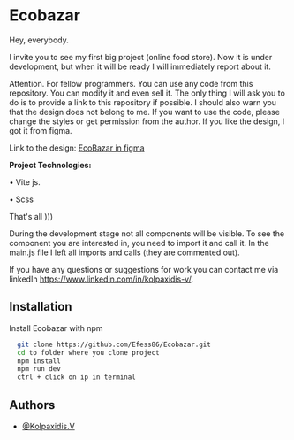 # Ecobazar

Hey, everybody. 

I invite you to see my first big project (online food store). 
Now it is under development, but when it will be ready I will immediately report about it.

Attention. For fellow programmers. You can use any code from this repository. You can modify it and even sell it. The only thing I will ask you to do is to provide a link to this repository if possible. I should also warn you that the design does not belong to me. If you want to use the code, please change the styles or get permission from the author.
If you like the design, I got it from figma. 

Link to the design: 
 [EcoBazar in figma](https://www.figma.com/file/Jrl8nwJ5D0noqVTwQDHErV/Shopery---Organic-eCommerce-Shop-Website-Figma-Template-(Community)-(Community)?type=design&t=dBDWRiGupnyWrDqZ-6)

**Project Technologies:**

• Vite js.

• Scss

That's all )))

During the development stage not all components will be visible. To see the component you are interested in, you need to import it and call it. In the main.js file I left all imports and calls (they are commented out).

If you have any questions or suggestions for work you can contact me via linkedIn https://www.linkedin.com/in/kolpaxidis-v/.

## Installation

Install Ecobazar with npm

```bash
  git clone https://github.com/Efess86/Ecobazar.git
  cd to folder where you clone project
  npm install
  npm run dev
  ctrl + click on ip in terminal
```
    
## Authors

- [@Kolpaxidis.V](https://github.com/Efess86)

